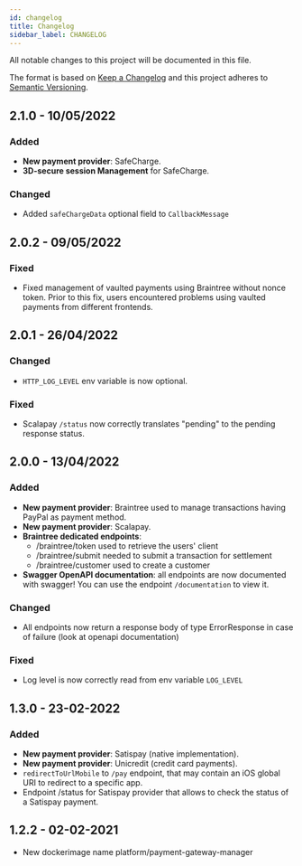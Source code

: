 ```yaml
---
id: changelog
title: Changelog
sidebar_label: CHANGELOG
---
```

All notable changes to this project will be documented in this file.

The format is based on [Keep a Changelog](http://keepachangelog.com/en/1.0.0/)
and this project adheres to [Semantic Versioning](http://semver.org/spec/v2.0.0.html).


## 2.1.0 - 10/05/2022
### Added
- **New payment provider**: SafeCharge.
- **3D-secure session Management** for SafeCharge.
### Changed
- Added `safeChargeData` optional field to `CallbackMessage`

## 2.0.2 - 09/05/2022
### Fixed
- Fixed management of vaulted payments using Braintree without nonce token. Prior to this fix, users encountered
  problems using vaulted payments from different frontends.

## 2.0.1 - 26/04/2022
### Changed
- `HTTP_LOG_LEVEL` env variable is now optional.
### Fixed
- Scalapay `/status` now correctly translates "pending" to the pending response status.

## 2.0.0 - 13/04/2022
### Added
- **New payment provider**: Braintree used to manage transactions having PayPal as payment method.
- **New payment provider**: Scalapay.
- **Braintree dedicated endpoints**: 
  - /braintree/token used to retrieve the users' client 
  - /braintree/submit needed to submit a transaction for settlement
  - /braintree/customer used to create a customer
- **Swagger OpenAPI documentation**: all endpoints are now documented 
  with swagger! You can use the endpoint `/documentation` to view it.
### Changed
- All endpoints now return a response body of type ErrorResponse in case
  of failure (look at openapi documentation)
### Fixed
- Log level is now correctly read from env variable `LOG_LEVEL`

## 1.3.0 - 23-02-2022
### Added
- **New payment provider**: Satispay (native implementation).
- **New payment provider**: Unicredit (credit card payments).
- `redirectToUrlMobile` to `/pay` endpoint, that may contain an iOS global URI to redirect to a specific app.
- Endpoint /status for Satispay provider that allows to check the status of a Satispay payment.
 
## 1.2.2 - 02-02-2021

- New dockerimage name platform/payment-gateway-manager
